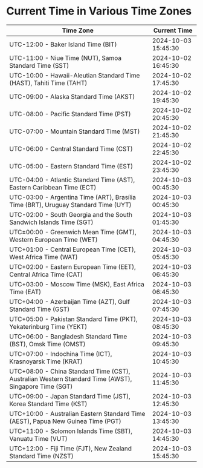 # Current Time in Various Time Zones

| Time Zone | Current Time |
|-----------|--------------|
| UTC-12:00 - Baker Island Time (BIT) | 2024-10-03 15:45:30 |
| UTC-11:00 - Niue Time (NUT), Samoa Standard Time (SST) | 2024-10-02 16:45:30 |
| UTC-10:00 - Hawaii-Aleutian Standard Time (HAST), Tahiti Time (TAHT) | 2024-10-02 17:45:30 |
| UTC-09:00 - Alaska Standard Time (AKST) | 2024-10-02 19:45:30 |
| UTC-08:00 - Pacific Standard Time (PST) | 2024-10-02 20:45:30 |
| UTC-07:00 - Mountain Standard Time (MST) | 2024-10-02 21:45:30 |
| UTC-06:00 - Central Standard Time (CST) | 2024-10-02 22:45:30 |
| UTC-05:00 - Eastern Standard Time (EST) | 2024-10-02 23:45:30 |
| UTC-04:00 - Atlantic Standard Time (AST), Eastern Caribbean Time (ECT) | 2024-10-03 00:45:30 |
| UTC-03:00 - Argentina Time (ART), Brasília Time (BRT), Uruguay Standard Time (UYT) | 2024-10-03 00:45:30 |
| UTC-02:00 - South Georgia and the South Sandwich Islands Time (SGT) | 2024-10-03 01:45:30 |
| UTC±00:00 - Greenwich Mean Time (GMT), Western European Time (WET) | 2024-10-03 04:45:30 |
| UTC+01:00 - Central European Time (CET), West Africa Time (WAT) | 2024-10-03 05:45:30 |
| UTC+02:00 - Eastern European Time (EET), Central Africa Time (CAT) | 2024-10-03 06:45:30 |
| UTC+03:00 - Moscow Time (MSK), East Africa Time (EAT) | 2024-10-03 06:45:30 |
| UTC+04:00 - Azerbaijan Time (AZT), Gulf Standard Time (GST) | 2024-10-03 07:45:30 |
| UTC+05:00 - Pakistan Standard Time (PKT), Yekaterinburg Time (YEKT) | 2024-10-03 08:45:30 |
| UTC+06:00 - Bangladesh Standard Time (BST), Omsk Time (OMST) | 2024-10-03 09:45:30 |
| UTC+07:00 - Indochina Time (ICT), Krasnoyarsk Time (KRAT) | 2024-10-03 10:45:30 |
| UTC+08:00 - China Standard Time (CST), Australian Western Standard Time (AWST), Singapore Time (SGT) | 2024-10-03 11:45:30 |
| UTC+09:00 - Japan Standard Time (JST), Korea Standard Time (KST) | 2024-10-03 12:45:30 |
| UTC+10:00 - Australian Eastern Standard Time (AEST), Papua New Guinea Time (PGT) | 2024-10-03 13:45:30 |
| UTC+11:00 - Solomon Islands Time (SBT), Vanuatu Time (VUT) | 2024-10-03 14:45:30 |
| UTC+12:00 - Fiji Time (FJT), New Zealand Standard Time (NZST) | 2024-10-03 15:45:30 |
